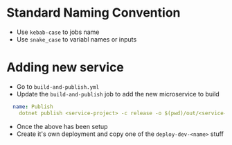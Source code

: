 # Standard Naming Convention
- Use `kebab-case` to jobs name
- Use `snake_case` to variabl names or inputs

# Adding new service
- Go to `build-and-publish.yml`
- Update the `build-and-publish` job to add the new microservice to build
```yml
  name: Publish
    dotnet publish <service-project> -c release -o $(pwd)/out/<service-name>
```
- Once the above has been setup
- Create it's own deployment and copy one of the `deploy-dev-<name>` stuff